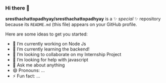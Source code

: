 ### Hi there 👋


**sresthachattopadhyay/sresthachattopadhyay** is a ✨ _special_ ✨ repository because its `README.md` (this file) appears on your GitHub profile.

Here are some ideas to get you started:

- 🔭 I’m currently working on Node Js
- 🌱 I’m currently learning the backend!
- 👯 I’m looking to collaborate on my Internship Project
- 🤔 I’m looking for help with javascript
- 💬 Ask me about anything
- 😄 Pronouns: ...
- ⚡ Fun fact: ...

